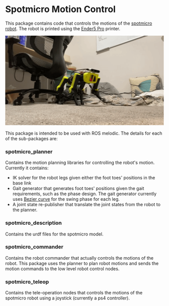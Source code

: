 # Spotmicro Motion Control
This package contains code that controls the motions of the [spotmicro robot]([https://spotmicroai.readthedocs.io/en/latest/](https://spotmicroai.readthedocs.io/en/latest/)). The robot is printed using the [Ender5 Pro]([https://www.amazon.com/Upgrade-Creality-Upgraded-Extruder-Capricorn/dp/B081SPJ2VX/ref=sr_1_3?crid=ZD9XOPWWSXG2&dchild=1&keywords=ender+5+pro&qid=1609032821&sprefix=ender5+pro%2Caps%2C246&sr=8-3](https://www.amazon.com/Upgrade-Creality-Upgraded-Extruder-Capricorn/dp/B081SPJ2VX/ref=sr_1_3?crid=ZD9XOPWWSXG2&dchild=1&keywords=ender+5+pro&qid=1609032821&sprefix=ender5+pro%2Caps%2C246&sr=8-3)) printer.
<p align="center">
  <img src="https://raw.githubusercontent.com/shuailiz/spotmicro_motion_control/main/media/First_time_somewhat_stable_walking.gif" />
</p>

This package is intended to be used with ROS melodic. The details for each of the sub-packages are:
### spotmicro_planner
Contains the motion planning libraries for controlling the robot's motion. Currently it contains:
* IK solver for the robot legs given either the foot toes' positions in the base link
* Gait generator that generates foot toes' positions given the gait requirements, such as the phase design. The gait generator currently uses [Bezier curve](https://en.wikipedia.org/wiki/B%C3%A9zier_curve#:~:text=A%20B%C3%A9zier%20curve%20(%2F%CB%88b,the%20bodywork%20of%20Renault%20cars.)) for the swing phase for each leg.
* A joint state re-publisher that translate the joint states from the robot to the planner. 

### spotmicro_description
Contains the urdf files for the spotmicro model.

### spotmicro_commander
Contains the robot commander that actually controls the motions of the robot. This package uses the planner to plan robot motions and sends the motion commands to the low level robot control nodes.

### spotmicro_teleop
Contains the tele-operation nodes that controls the motions of the spotmicro robot using a joystick (currently a ps4 controller).